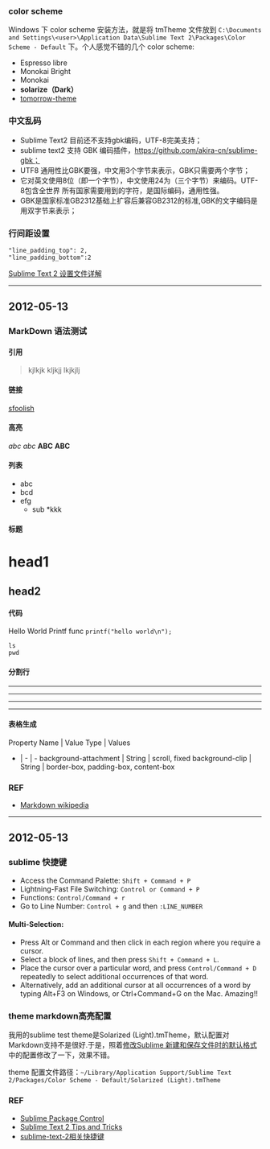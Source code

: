 ### color scheme
Windows 下 color scheme 安装方法，就是将 tmTheme 文件放到 `C:\Documents and Settings\<user>\Application Data\Sublime Text 2\Packages\Color Scheme - Default` 下。个人感觉不错的几个 color scheme:
* Espresso libre
* Monokai Bright
* Monokai
* **solarize（Dark）**
* [tomorrow-theme](https://github.com/chriskempson/tomorrow-theme/tree/master/textmate)

### 中文乱码
* Sublime Text2 目前还不支持gbk编码，UTF-8完美支持；
* sublime text2 支持 GBK 编码插件，https://github.com/akira-cn/sublime-gbk；
* UTF8 通用性比GBK要强，中文用3个字节来表示，GBK只需要两个字节；
* 它对英文使用8位（即一个字节），中文使用24为（三个字节）来编码。UTF-8包含全世界
  所有国家需要用到的字符，是国际编码，通用性强。
* GBK是国家标准GB2312基础上扩容后兼容GB2312的标准,GBK的文字编码是用双字节来表示；

### 行间距设置
	"line_padding_top": 2,
	"line_padding_bottom":2
[Sublime Text 2 设置文件详解](http://www.lupaworld.com/article-219857-1.html)

---
## 2012-05-13

### MarkDown 语法测试

#### 引用
>kjlkjk
>kljkjj
>lkjkjlj

#### 链接
[sfoolish](http://sfoolish.github.com)

#### 高亮
*abc* _abc_
**ABC** __ABC__

#### 列表
* abc
* bcd
* efg
    * sub
*kkk

#### 标题
# head1
## head2

#### 代码
Hello World Printf func `printf("hello world\n");`
    
    ls
    pwd

#### 分割行
****
---
* * *
- - -

#### 表格生成
Property Name | Value Type | Values
- | - | -
background-attachment | String | scroll, fixed
background-clip | String | border-box, padding-box, content-box

### REF
* [Markdown wikipedia](http://en.wikipedia.org/wiki/Markdown)

---
## 2012-05-13

### sublime 快捷键
* Access the Command Palette:    `Shift + Command + P`
* Lightning-Fast File Switching: `Control or Command + P`
* Functions:                     `Control/Command + r`
* Go to Line Number:             `Control + g` and then `:LINE_NUMBER`

#### Multi-Selection:
* Press Alt or Command and then click in each region where you require a cursor.
* Select a block of lines, and then press `Shift + Command + L`.
* Place the cursor over a particular word, and press `Control/Command + D` repeatedly to select additional occurrences of that word.
* Alternatively, add an additional cursor at all occurrences of a word by typing Alt+F3 on Windows, or Ctrl+Command+G on the Mac. Amazing!! 

### theme markdown高亮配置
我用的sublime test theme是Solarized (Light).tmTheme，默认配置对Markdown支持不是很好.于是，照着[修改Sublime 新建和保存文件时的默认格式](http://imwuyu.me/blog/sublime-assign-default-file-type-and-ext.html/)中的配置修改了一下，效果不错。

theme 配置文件路径：`~/Library/Application Support/Sublime Text 2/Packages/Color Scheme - Default/Solarized (Light).tmTheme`

### REF
* [Sublime Package Control](http://wbond.net/sublime_packages/package_control/installation)
* [Sublime Text 2 Tips and Tricks](http://net.tutsplus.com/tutorials/tools-and-tips/sublime-text-2-tips-and-tricks/comment-page-3/#comments)
* [sublime-text-2相关快捷键](http://www.cnblogs.com/rollenholt/archive/2012/07/30/2616089.html)

